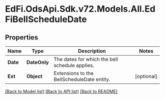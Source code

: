 # EdFi.OdsApi.Sdk.v72.Models.All.EdFiBellScheduleDate

## Properties

Name | Type | Description | Notes
------------ | ------------- | ------------- | -------------
**Date** | **DateOnly** | The dates for which the bell schedule applies. | 
**Ext** | **Object** | Extensions to the BellScheduleDate entity. | [optional] 

[[Back to Model list]](../README.md#documentation-for-models) [[Back to API list]](../README.md#documentation-for-api-endpoints) [[Back to README]](../README.md)

